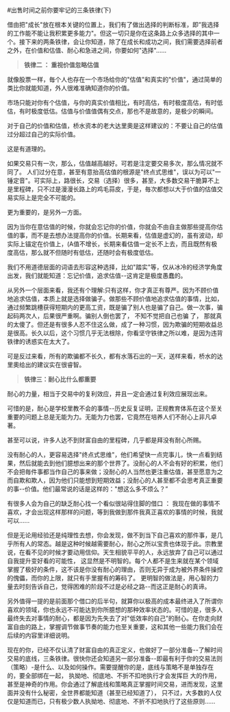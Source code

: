 #出售时间之前你要牢记的三条铁律(下)

借由把"成长"放在根本关键的位置上，我们有了做出选择的判断标准，即”我选择的工作能不能让我积累更多能力"。但这一切只是你在这条路上众多选择的其中一个。接下来的两条铁律，会让你知道，除了在成长和成功之间，我们需要选择前者之外，在价值和估值、耐心和急进之间，你要如何"选择"...... 

>**铁律二 ： 重视价值忽略估值**
 
就像股票一样，毎个人也存在一个市场给你的"估值"和真实的"价值"，通过简单的类比你就能知道，外人很难准确知道你的价值。 

市场只能对你有个估值，与你的真实价值相比，有时高估，有时极度高估，有时低估，有时极度低估。估值与价值值偶有交点，那也不是故意的，是极少的瞬间。 

对于自己的价值和估值，桥水资本的老大达里奧是这样建议的：不要让自己的估值过分超过自己的实际价值。 

这是有道理的。 

如果交易只有一次，那么，估值越高越好。可若是注定要交易多次，那么情况就不同了。 人们过分在意，甚至有意抬高估值的根源是"终点式思维"，误以为可以"一锤定音"。可实际上，路很长，交易（选择）很多，甚至，大多数交易干脆算不上是里程碑，只不过是漫漫长路上的鸡毛蒜皮，于是，毎次都想以大于价值的估值交易实际上是完全不可能的。 

更为重要的，是另外一方面。 

因为当你在意估值的时候，你就会忘记你的价值，你就会不由自主做那些提高你估值的事，而不是去想办法提高你的价值。长期来看，估值是虚幻的，虽有波动，却实际上锚定在价值上，(A值不增长，长期来看估值一定长不上去，而且既然有极度高估，那么就不但随时有低估，还随时会有极度低估。 

我们不用道德层面的词语去形容这种选择，比如"踏实"等，仅从冰冷的经济学角度出发，我们就能知道：忘记价值，追求估值--这肯定是极度愚蠢的。 

从另外一个层面来看，我还有个理解:只有这样，你才真正有尊严。因为不顾价值地追求估值，本质上就是选择做骗子。做那些不顾价值地追求估值的事情，比如，通过频繁跳槽获得短期内的更高工资，既是骗了别人也是骗了自己。做一次事，骗起码两次人，后果很严重啊。骗别人倒也罢了， 不知不觉把自己也骗 了， 那就真的太傻了。但还是有很多人忍不住这么做，成了一种习惯，因为欺骗的短期收益总是很高。长久以后，这个习惯几乎无法根除，你看坚守铁律之所以难，是因为违背铁律的诱惑实在太大了。 

可是反过来看，所有的欺骗都不长久，都有水落石出的一天，送样来看，桥水的达里奧给出的建议实在很睿智。 

>**铁律三：耐心比什么都重要**

耐心的力量，相当于交易中的复利效应，井且一定会通过复利效应展现出来。

可惜的是，耐心是学校里教不会的事情--历史反复证明，正规教育体系在这个至关重要的问题上总是无能为力。无能为力也罢，它竟然在培养人们不耐心上非凡卓著。 

甚至可以说，许多人达不到财富自由的里程碑，几乎都是拜没有耐心所赐。 

没有耐心的人，更容易选择"终点式思维"，他们希望快一点完事儿，快一点看到结果，然后就能去到他们臆想出来的那个世界了。没耐心的人不会有好的积累，他们不会把毎件事都当作自己的事来做；没耐心的人当然也更注重估值，甚至愿意为之而自欺和欺人，因为他们只能想到短期效益；没耐心的人甚至都不会思考真正重要的事--价值。他们最常说的话是这样的："想这么多不烦么？” 

有很多人会为自己的缺乏耐心找一个看似很站得住脚的借口 ： 我现在做的事情不喜欢，才会出现这样那样的问题，等到我做到那件我真正喜欢的事情的时候，我就可以...... 

但是无论用经验还是纯理性去想，你会发现，做不到当下自己喜欢的那件事，是几乎所有人的常态。越是这种时候越需要耐心，耐心之所以宝贵也体现于此。宗教里说，在看不见的时候才要动用信仰。天生相貌平平的人，永远放弃了自己可以通过自我提升变好看的可能性， 这显然是不明智的。每个人都不是生来就在某个领域掌握了极好的条件，这不该是你没有耐心的理由，否则无异于成为被外界条件操控的傀儡，而你的上限，就只有手里握有的筹码了。 更明智的做法是，用心智的力量去时刻告诉自己，觉得困难的阶段不过是必经之路--而这正是耐心的真谛。

另外值得一提的是前面那个借口的后半句，就算你以极高的成本最终进入了所谓你喜欢的领域，你也永远不可能达到你所臆想的那种效率状态的。可惜的是，很多人最终失去对事情的耐心，都是因为先失去了对"低效率的自己”的耐心。在你走向财富自由的路上，掌握调节做事节奏的能力也至关重要，这和其他一些能力我们会在后续的内容里详细说明。 

现在的你，已经不仅认清了财富自由的真正定义，也做好了一部分准备--了解时间交易的底线，三条铁律。很快你还会知道另一部分准备--即最有利于你的交易法则（策略）-是什么、以及如何操作。需要提醒你的是，底线与策略不是单独存在的，要全部绑在一起， 执拗地、彻底地、不折不扣地执行才会发挥巨 大的作用，甚至是神奇的作用。你会通过了解底线和策略真正掌握时间交易，进而发现，这里面并没有什么秘密，全世界都能知道（甚至已经知道了）， 只不过，大多数的人仅仅是知道而已，只有极少数人执拗地、彻底地、不折不扣地执行了这些原则...... 